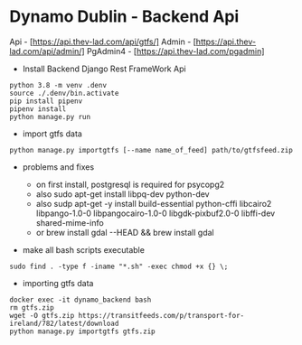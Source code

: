 # Dynamo Dublin - Backend Api

Api - [https://api.thev-lad.com/api/gtfs/]
Admin - [https://api.thev-lad.com/api/admin/]
PgAdmin4 - [https://api.thev-lad.com/pgadmin]

-   Install Backend Django Rest FrameWork Api

```
python 3.8 -m venv .denv
source ./.denv/bin.activate
pip install pipenv
pipenv install
python manage.py run
```

-   import gtfs data

```
python manage.py importgtfs [--name name_of_feed] path/to/gtfsfeed.zip
```

-   problems and fixes

    -   on first install, postgresql is required for psycopg2
    -   also sudo apt-get install libpq-dev python-dev
    -   also sudp apt-get -y install build-essential python-cffi libcairo2 libpango-1.0-0 libpangocairo-1.0-0 libgdk-pixbuf2.0-0 libffi-dev shared-mime-info
    -   or brew install gdal --HEAD && brew install gdal

-   make all bash scripts executable

```
sudo find . -type f -iname "*.sh" -exec chmod +x {} \;
```

-   importing gtfs data

```
docker exec -it dynamo_backend bash
rm gtfs.zip
wget -O gtfs.zip https://transitfeeds.com/p/transport-for-ireland/782/latest/download
python manage.py importgtfs gtfs.zip
```
